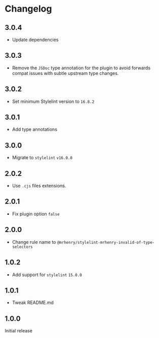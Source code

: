 # Changelog

## 3.0.4

- Update dependencies

## 3.0.3

- Remove the `JSDoc` type annotation for the plugin to avoid forwards compat issues with subtle upstream type changes.

## 3.0.2

- Set minimum Stylelint version to `16.8.2`

## 3.0.1

- Add type annotations

## 3.0.0

 - Migrate to `stylelint` `v16.0.0`

## 2.0.2

- Use `.cjs` files extensions.

## 2.0.1

- Fix plugin option `false`

## 2.0.0

- Change rule name to `@mrhenry/stylelint-mrhenry-invalid-of-type-selectors`

## 1.0.2

- Add support for `stylelint` `15.0.0`

## 1.0.1

- Tweak README.md

## 1.0.0

Initial release
